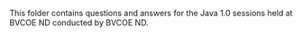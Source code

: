 
This folder contains questions and answers for the Java 1.0 sessions held at BVCOE ND conducted by BVCOE ND.
